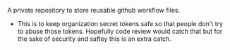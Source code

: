 A private repository to store reusable github workflow files.
* This is to keep organization secret tokens safe so that people don't try to abuse those tokens. Hopefully code review would catch that but for the sake of security and saftey this is an extra catch.
